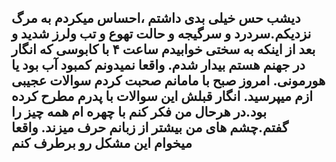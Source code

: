 دیشب حس خیلی بدی داشتم ،احساس میکردم به مرگ نزدیکم.سردرد و سرگیجه و حالت تهوع و تب ولرز شدید و بعد از اینکه به سختی خوابیدم ساعت ۴ با کابوسی که انگار در جهنم هستم بیدار شدم.
واقعا نمیدونم کمبود آب بود یا هورمونی.
امروز صبح با مامانم صحبت کردم سوالات عجیبی ازم میپرسید.
انگار قبلش این سوالات با پدرم مطرح کرده بود.در هرحال من فکر کنم با چهره ام همه چیز را گفتم.چشم های من بیشتر از زبانم حرف میزند.
واقعا میخوام این مشکل رو برطرف کنم
---


